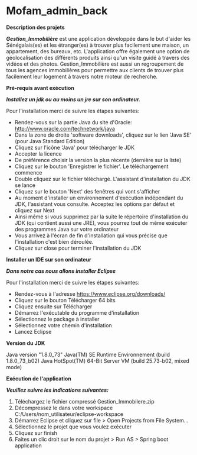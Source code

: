 # Mofam_admin_back

__Description des projets__

__*Gestion_Immobilière*__ est une application développée dans le but d'aider les Sénégalais(es) et les étranger(es) à trouver plus facilement une maison, un appartement, des bureaux, etc. L'application offre également une option de géolocalisation des différents produits ainsi qu'un visite guidé à travers des vidéos et des photos.
Gestion_Immobilière est aussi un regroupement de tous les agences immobilières pour permettre aux clients de trouver plus facilement leur logement à travers notre moteur de recherche.

__Pré-requis avant exécution__

__*Installez un jdk ou au moins un jre sur son ordinateur.*__

Pour l'installation merci de suivre les étapes suivantes:
* Rendez-vous sur la partie Java du site d'Oracle: http://www.oracle.com/technetwork/java
* Dans la zone de droite 'software downloads', cliquez sur le lien 'Java SE' (pour Java Standard Edition)
* Cliquez sur l'icône 'Java' pour télécharger le JDK
* Accepter la licence
* De préférence choisir la version la plus récente (dernière sur la liste)
* Cliquez sur le bouton 'Enregistrer le fichier'. Le téléchargement commence
* Double cliquez sur le fichier téléchargé. L'assistant d'installation du JDK se lance
* Cliquez sur le bouton 'Next' des fenêtres qui vont s'afficher
* Au moment d'installer un environnement d'exécution indépendant du JDK, l'assistant vous consulte. Acceptez les options par défaut et cliquez sur Next
* Ainsi même si vous supprimez par la suite le répertoire d'installation du JDK (qui contient aussi une JRE), vous pourrez tout de même exécuter des programmes Java sur votre ordinateur
* Vous arrivez à l'écran de fin d'installation qui vous précise que l'installation c'est bien déroulée.
* Cliquez sur close pour terminer l'installation du JDK

__Installer un IDE sur son ordinateur__
 
__*Dans notre cas nous allons installer Eclipse*__

Pour l'installation merci de suivre les étapes suivantes:
* Rendez-vous à l'adresse https://www.eclipse.org/downloads/
* Cliquez sur le bouton Télécharger 64 bits
* Cliquez ensuite sur Télécharger
* Démarrez l'exécutable du programme d'installation
* Sélectionnez le package à installer
* Sélectionnez votre chemin d'installation
* Lancez Eclipse 

__Version du JDK__

Java version "1.8.0_73"
Java(TM) SE Runtime Environnement (build 1.8.0_73_b02)
Java HotSpot(TM) 64-Bit Server VM (build 25.73-b02, mixed mode)

__Exécution de l'application__

__*Veuillez suivre les indications suivantes:*__
1. Téléchargez le fichier compressé Gestion_Immobilere.zip
2. Décompressez le dans votre workspace C:/Users/nom_utilisateur/eclipse-workspace
3. Démarrez Eclipse et cliquez sur file > Open Projects from File System...
4. Sélectionnez le projet que vous voulez exécuter
5. Cliquez sur finish
6. Faites un clic droit sur le nom du projet > Run AS > Spring boot application


